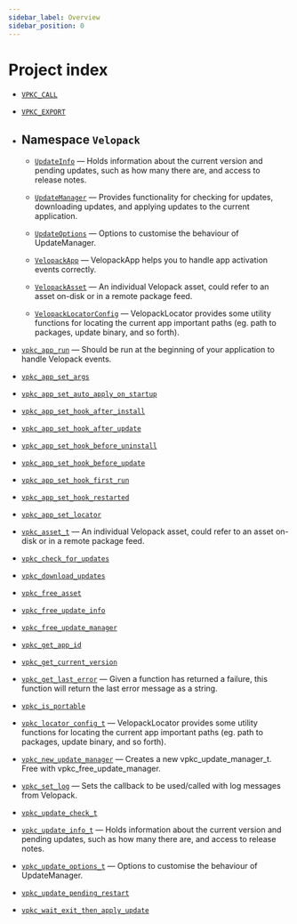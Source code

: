 ```yaml
---
sidebar_label: Overview
sidebar_position: 0
---
```

# Project index

  - [`VPKC_CALL`](doc_Velopack.md#standardese-Velopack-h)

  - [`VPKC_EXPORT`](doc_Velopack.md#standardese-Velopack-h)

  - ## Namespace `Velopack`
    
    <span id="standardese-Velopack"></span>

      - [`UpdateInfo`](doc_Velopack.md#standardese-Velopack__UpdateInfo) &mdash; Holds information about the current version and pending updates, such as how many there are, and access to release notes.
    
      - [`UpdateManager`](doc_Velopack.md#standardese-Velopack__UpdateManager) &mdash; Provides functionality for checking for updates, downloading updates, and applying updates to the current application.
    
      - [`UpdateOptions`](doc_Velopack.md#standardese-Velopack__UpdateOptions) &mdash; Options to customise the behaviour of UpdateManager.
    
      - [`VelopackApp`](doc_Velopack.md#standardese-Velopack__VelopackApp) &mdash; VelopackApp helps you to handle app activation events correctly.
    
      - [`VelopackAsset`](doc_Velopack.md#standardese-Velopack__VelopackAsset) &mdash; An individual Velopack asset, could refer to an asset on-disk or in a remote package feed.
    
      - [`VelopackLocatorConfig`](doc_Velopack.md#standardese-Velopack__VelopackLocatorConfig) &mdash; VelopackLocator provides some utility functions for locating the current app important paths (eg. path to packages, update binary, and so forth).

  - [`vpkc_app_run`](doc_Velopack.md#standardese-vpkc_app_run--) &mdash; Should be run at the beginning of your application to handle Velopack events.

  - [`vpkc_app_set_args`](doc_Velopack.md#standardese-vpkc_app_run--)

  - [`vpkc_app_set_auto_apply_on_startup`](doc_Velopack.md#standardese-vpkc_app_run--)

  - [`vpkc_app_set_hook_after_install`](doc_Velopack.md#standardese-vpkc_app_run--)

  - [`vpkc_app_set_hook_after_update`](doc_Velopack.md#standardese-vpkc_app_run--)

  - [`vpkc_app_set_hook_before_uninstall`](doc_Velopack.md#standardese-vpkc_app_run--)

  - [`vpkc_app_set_hook_before_update`](doc_Velopack.md#standardese-vpkc_app_run--)

  - [`vpkc_app_set_hook_first_run`](doc_Velopack.md#standardese-vpkc_app_run--)

  - [`vpkc_app_set_hook_restarted`](doc_Velopack.md#standardese-vpkc_app_run--)

  - [`vpkc_app_set_locator`](doc_Velopack.md#standardese-vpkc_app_run--)

  - [`vpkc_asset_t`](doc_Velopack.md#standardese-vpkc_asset_t) &mdash; An individual Velopack asset, could refer to an asset on-disk or in a remote package feed.

  - [`vpkc_check_for_updates`](doc_Velopack.md#standardese-vpkc_new_update_manager-charconst--vpkc_update_options_t--vpkc_locator_config_t--vpkc_update_manager_t---)

  - [`vpkc_download_updates`](doc_Velopack.md#standardese-vpkc_new_update_manager-charconst--vpkc_update_options_t--vpkc_locator_config_t--vpkc_update_manager_t---)

  - [`vpkc_free_asset`](doc_Velopack.md#standardese-vpkc_new_update_manager-charconst--vpkc_update_options_t--vpkc_locator_config_t--vpkc_update_manager_t---)

  - [`vpkc_free_update_info`](doc_Velopack.md#standardese-vpkc_new_update_manager-charconst--vpkc_update_options_t--vpkc_locator_config_t--vpkc_update_manager_t---)

  - [`vpkc_free_update_manager`](doc_Velopack.md#standardese-vpkc_new_update_manager-charconst--vpkc_update_options_t--vpkc_locator_config_t--vpkc_update_manager_t---)

  - [`vpkc_get_app_id`](doc_Velopack.md#standardese-vpkc_new_update_manager-charconst--vpkc_update_options_t--vpkc_locator_config_t--vpkc_update_manager_t---)

  - [`vpkc_get_current_version`](doc_Velopack.md#standardese-vpkc_new_update_manager-charconst--vpkc_update_options_t--vpkc_locator_config_t--vpkc_update_manager_t---)

  - [`vpkc_get_last_error`](doc_Velopack.md#standardese-vpkc_get_last_error-char--size_t-) &mdash; Given a function has returned a failure, this function will return the last error message as a string.

  - [`vpkc_is_portable`](doc_Velopack.md#standardese-vpkc_new_update_manager-charconst--vpkc_update_options_t--vpkc_locator_config_t--vpkc_update_manager_t---)

  - [`vpkc_locator_config_t`](doc_Velopack.md#standardese-vpkc_locator_config_t) &mdash; VelopackLocator provides some utility functions for locating the current app important paths (eg. path to packages, update binary, and so forth).

  - [`vpkc_new_update_manager`](doc_Velopack.md#standardese-vpkc_new_update_manager-charconst--vpkc_update_options_t--vpkc_locator_config_t--vpkc_update_manager_t---) &mdash; Creates a new vpkc\_update\_manager\_t. Free with vpkc\_free\_update\_manager.

  - [`vpkc_set_log`](doc_Velopack.md#standardese-vpkc_set_log-vpkc_log_callback_t-) &mdash; Sets the callback to be used/called with log messages from Velopack.

  - [`vpkc_update_check_t`](doc_Velopack.md#standardese-Velopack-h)

  - [`vpkc_update_info_t`](doc_Velopack.md#standardese-vpkc_update_info_t) &mdash; Holds information about the current version and pending updates, such as how many there are, and access to release notes.

  - [`vpkc_update_options_t`](doc_Velopack.md#standardese-vpkc_update_options_t) &mdash; Options to customise the behaviour of UpdateManager.

  - [`vpkc_update_pending_restart`](doc_Velopack.md#standardese-vpkc_new_update_manager-charconst--vpkc_update_options_t--vpkc_locator_config_t--vpkc_update_manager_t---)

  - [`vpkc_wait_exit_then_apply_update`](doc_Velopack.md#standardese-vpkc_new_update_manager-charconst--vpkc_update_options_t--vpkc_locator_config_t--vpkc_update_manager_t---)
